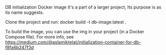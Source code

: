 DB initialization Docker image it's a part of a larger project,
Its purpose is as its name suggests.

Clone the project and run:
docker build -t db-image:latest .

To build the image, you can use the img in your project (in a Docker Compose file).
For more info, see https://medium.com/@aslamiktelat/initialization-container-for-db-f8fa6b247f3d
